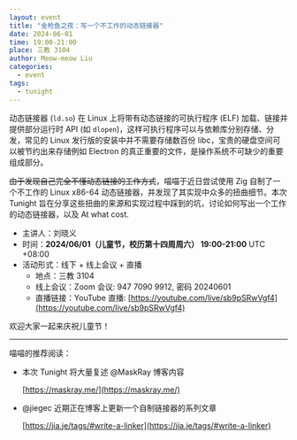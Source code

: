 ```yaml
---
layout: event
title: "金枪鱼之夜：写一个不工作的动态链接器"
date: 2024-06-01
time: 19:00-21:00
place: 三教 3104
author: Meow-meow Liu
categories:
  - event
tags:
  - tunight
---
```


动态链接器 (`ld.so`) 在 Linux 上将带有动态链接的可执行程序 (ELF) 加载、链接并提供部分运行时 API (如 `dlopen`)，这样可执行程序可以与依赖库分别存储、分发，常见的 Linux 发行版的安装中并不需要存储数百份 libc，宝贵的硬盘空间可以被节约出来存储例如 Electron 的真正重要的文件，是操作系统不可缺少的重要组成部分。

<del>由于发现自己完全不懂动态链接的工作方式</del>，喵喵于近日尝试使用 Zig 自制了一个不工作的 Linux x86-64 动态链接器，并发现了其实现中众多的扭曲细节。本次 Tunight 旨在分享这些扭曲的来源和实现过程中踩到的坑，讨论如何写出一个工作的动态链接器，以及 At what cost.

* 主讲人：刘晓义
* 时间：**2024/06/01（儿童节，校历第十四周周六） 19:00-21:00** UTC +08:00
* 活动形式：线下 + 线上会议 + 直播
  * 地点：三教 3104
  * 线上会议：Zoom 会议: 947 7090 9912, 密码 20240601
  * 直播链接：YouTube 直播: [https://youtube.com/live/sb9pSRwVgf4](https://youtube.com/live/sb9pSRwVgf4)

欢迎大家一起来庆祝儿童节！

---

喵喵的推荐阅读：

- 本次 Tunight 将大量复述 @MaskRay 博客内容

  [https://maskray.me/](https://maskray.me/)
- @jiegec 近期正在博客上更新一个自制链接器的系列文章

  [https://jia.je/tags/#write-a-linker](https://jia.je/tags/#write-a-linker)
